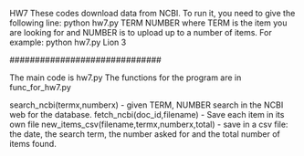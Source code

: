 HW7
These codes download data from NCBI. To run it, you need to give the following line:
python hw7.py  TERM NUMBER
where TERM is the item you are looking for and NUMBER is to upload up to a number of items.
For example:
python hw7.py Lion 3

############################## 

The main code is hw7.py
The functions for the program are in func_for_hw7.py

search_ncbi(termx,numberx) - given TERM, NUMBER search in the NCBI web for the database.
fetch_ncbi(doc_id,filename) - Save each item in its own file
new_items_csv(filename,termx,numberx,total) - save in a csv file: the date, the search term, the number asked for and the total number of items found.
